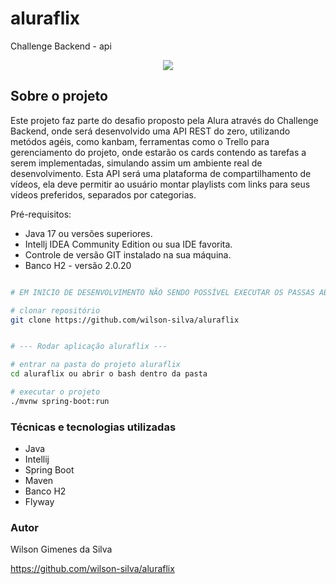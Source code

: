 # aluraflix
Challenge Backend - api

<p align="center">
<img src="http://img.shields.io/static/v1?label=STATUS&message=EM%20DESENVOLVIMENTO&color=GREEN&style=for-the-badge"/>
</p>

## Sobre o projeto

Este projeto faz parte do desafio proposto pela Alura através do Challenge Backend, onde será desenvolvido uma API REST do zero, 
utilizando metódos agéis, como kanbam, ferramentas como o Trello para gerenciamento do projeto, onde estarão os cards contendo as tarefas a serem implementadas, simulando assim um ambiente real de desenvolvimento.
Esta API será uma plataforma de compartilhamento de vídeos, ela deve permitir ao usuário montar playlists com links para seus 
vídeos preferidos, separados por categorias.


Pré-requisitos:

* Java 17 ou versões superiores.
* Intellj IDEA Community Edition ou sua IDE favorita.
* Controle de versão GIT instalado na sua máquina.
* Banco H2 - versão 2.0.20

```bash

# EM INICIO DE DESENVOLVIMENTO NÃO SENDO POSSÍVEL EXECUTAR OS PASSAS ABAIXO.

# clonar repositório
git clone https://github.com/wilson-silva/aluraflix


# --- Rodar aplicação aluraflix ---

# entrar na pasta do projeto aluraflix
cd aluraflix ou abrir o bash dentro da pasta

# executar o projeto
./mvnw spring-boot:run

```

### Técnicas e tecnologias utilizadas
- Java
- Intellij
- Spring Boot
- Maven
- Banco H2 
- Flyway


### Autor
Wilson Gimenes da Silva

https://github.com/wilson-silva/aluraflix
